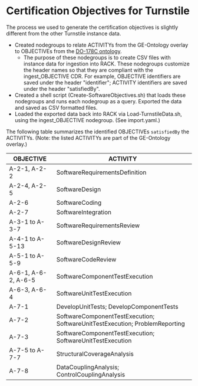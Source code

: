 # Certification Objectives for Turnstile
The process we used to generate the certification objectives is slightly different from the other Turnstile instance data.
- Created nodegroups to relate ACTIVITYs from the GE-Ontology overlay to OBJECTIVEs from the [DO-178C ontology](https://github.com/ge-high-assurance/RACK/blob/TurnstileUpdate/RACK-Ontology/ontology/DO-178C/DO-178C.sadl). 
	- The purpose of these nodegroups is to create CSV files with instance data for ingestion into RACK. These nodegroups customize the header names so that they are compliant with the ingest_OBJECTIVE CDR. For example, OBJECTIVE identifiers are saved under the header "identifier"; ACTIVITY identifiers are saved under the header "satisfiedBy".
- Created a shell script (Create-SoftwareObjectives.sh) that loads these nodegroups and runs each nodegroup as a query. Exported the data and saved as CSV formatted files.
- Loaded the exported data back into RACK via Load-TurnstileData.sh, using the ingest_OBJECTIVE nodegroup. (See import.yaml.)

The following table summarizes the identified OBJECTIVEs `satisfiedBy` the ACTIVITYs. (Note: the listed ACTIVITYs are part of the GE-Ontology overlay.)

|OBJECTIVE|ACTIVITY|
|---|---|
|A-2-1, A-2-2|SoftwareRequirementsDefinition|
|A-2-4, A-2-5|SoftwareDesign|
|A-2-6|SoftwareCoding|
|A-2-7|SoftwareIntegration|
|A-3-1 to A-3-7|SoftwareRequirementsReview|
|A-4-1 to A-5-13|SoftwareDesignReview|
|A-5-1 to A-5-9|SoftwareCodeReview|
|A-6-1, A-6-2, A-6-5|SoftwareComponentTestExecution|
|A-6-3, A-6-4|SoftwareUnitTestExecution|
|A-7-1|DevelopUnitTests; DevelopComponentTests|
|A-7-2|SoftwareComponentTestExecution; SoftwareUnitTestExecution; ProblemReporting|
|A-7-3|SoftwareComponentTestExecution; SoftwareUnitTestExecution|
|A-7-5 to A-7-7|StructuralCoverageAnalysis|
|A-7-8|DataCouplingAnalysis; ControlCouplingAnalysis|
